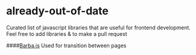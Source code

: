 # already-out-of-date

 Curated list of javascript libraries that are useful for frontend development. 
 Feel free to add libraries & to make a pull request 
 
 
 ####[Barba.js](https://github.com/luruke/barba.js) 
 Used for transition between pages
 